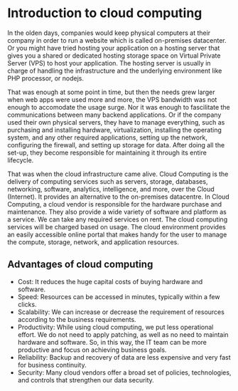 # Introduction to cloud computing

In the olden days, companies would keep physical computers at their company in order to run a website which is called on-premises datacenter. Or you might have tried hosting your application on a hosting server that gives you a shared or dedicated hosting storage space on Virtual Private Server (VPS) to host your application. The hosting server is usually in charge of handling the infrastructure and the underlying environment like PHP processor, or nodejs.

That was enough at some point in time, but then the needs grew larger when web apps were used more and more, the VPS bandwidth was not enough to accomodate the usage surge. Nor it was enough to fascilitate the communications between many backend applications. Or if the company used their own physical servers, they have to manage everything, such as purchasing and installing hardware, virtualization, installing the operating system, and any other required applications, setting up the network, configuring the firewall, and setting up storage for data. After doing all the set-up, they become responsible for maintaining it through its entire lifecycle.

That was when the cloud infrastructure came alive. Cloud Computing is the delivery of computing services such as servers, storage, databases, networking, software, analytics, intelligence, and more, over the Cloud (Internet). It provides an alternative to the on-premises datacentre. In Cloud Computing, a cloud vendor is responsible for the hardware purchase and maintenance. They also provide a wide variety of software and platform as a service. We can take any required services on rent. The cloud computing services will be charged based on usage. The cloud environment provides an easily accessible online portal that makes handy for the user to manage the compute, storage, network, and application resources.

## Advantages of cloud computing

- Cost: It reduces the huge capital costs of buying hardware and software.
- Speed: Resources can be accessed in minutes, typically within a few clicks.
- Scalability: We can increase or decrease the requirement of resources according to the business requirements.
- Productivity: While using cloud computing, we put less operational effort. We do not need to apply patching, as well as no need to maintain hardware and software. So, in this way, the IT team can be more productive and focus on achieving business goals.
- Reliability: Backup and recovery of data are less expensive and very fast for business continuity.
- Security: Many cloud vendors offer a broad set of policies, technologies, and controls that strengthen our data security.
